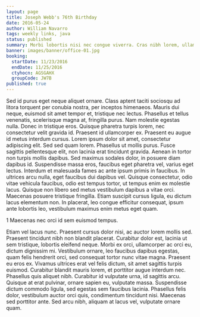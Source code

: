 ```yaml
---
layout: page
title: Joseph Webb's 76th Birthday
date: 2016-05-24
author: William Navarro
tags: weekly links, java
status: published
summary: Morbi lobortis nisi nec congue viverra. Cras nibh lorem, ullamcorper.
banner: images/banner/office-01.jpg
booking:
  startDate: 11/23/2016
  endDate: 11/25/2016
  ctyhocn: AGSGAHX
  groupCode: JW7B
published: true
---
```

Sed id purus eget neque aliquet ornare. Class aptent taciti sociosqu ad litora torquent per conubia nostra, per inceptos himenaeos. Mauris dui neque, euismod sit amet tempor et, tristique nec lectus. Phasellus et tellus venenatis, scelerisque magna at, fringilla purus. Nam molestie egestas nulla. Donec in tristique eros. Quisque pharetra turpis lorem, nec consectetur velit gravida id. Praesent id ullamcorper ex.
Praesent eu augue id metus interdum cursus. Lorem ipsum dolor sit amet, consectetur adipiscing elit. Sed sed quam lorem. Phasellus ut mollis purus. Fusce sagittis pellentesque elit, non lacinia erat tincidunt gravida. Aenean in tortor non turpis mollis dapibus. Sed maximus sodales dolor, in posuere diam dapibus id. Suspendisse massa eros, faucibus eget pharetra vel, varius eget lectus. Interdum et malesuada fames ac ante ipsum primis in faucibus. In ultrices arcu nulla, eget faucibus dui dapibus vel. Quisque consectetur, odio vitae vehicula faucibus, odio est tempus tortor, ut tempus enim ex molestie lacus. Quisque non libero sed metus vestibulum dapibus a vitae orci. Maecenas posuere tristique fringilla. Etiam suscipit cursus ligula, eu dictum lacus elementum non. In placerat, leo congue efficitur consequat, ipsum ante lobortis leo, vestibulum maximus enim metus eget quam.

1 Maecenas nec orci id sem euismod tempus.

Etiam vel lacus nunc. Praesent cursus dolor nisi, ac auctor lorem mollis sed. Praesent tincidunt nibh non blandit placerat. Curabitur dolor est, lacinia ut sem tristique, lobortis eleifend neque. Morbi ex orci, ullamcorper ac orci eu, dictum dignissim mi. Vestibulum ornare, leo faucibus dapibus egestas, quam felis hendrerit orci, sed consequat tortor nunc vitae magna. Praesent eu eros ex. Vivamus ultrices erat vel felis dictum, sit amet sagittis turpis euismod. Curabitur blandit mauris lorem, et porttitor augue interdum nec. Phasellus quis aliquet nibh. Curabitur id vulputate urna, id sagittis arcu. Quisque at erat pulvinar, ornare sapien eu, vulputate massa. Suspendisse dictum commodo ligula, sed egestas sem faucibus lacinia. Phasellus felis dolor, vestibulum auctor orci quis, condimentum tincidunt nisi. Maecenas sed porttitor ante. Sed arcu nibh, aliquam at lacus vel, vulputate ornare quam.
